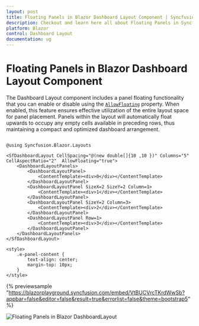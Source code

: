 ```yaml
---
layout: post
title: Floating Panels in Blazor Dashboard Layout Component | Syncfusion
description: Checkout and learn here all about Floating Panels in Syncfusion Blazor Dashboard Layout component and more.
platform: Blazor
control: Dashboard Layout
documentation: ug
---
```


# Floating Panels in Blazor Dashboard Layout Component

The Dashboard Layout component includes a panel floating functionality that you can enable or disable using the [`AllowFloating`](https://help.syncfusion.com/cr/blazor/Syncfusion.Blazor.Layouts.SfDashboardLayout.html#Syncfusion_Blazor_Layouts_SfDashboardLayout_AllowFloating) property. When enabled, this feature ensures effective utilization of the entire layout space for panel placement. Panels within the layout will automatically float upwards to occupy any empty cells available in preceding rows, thus maintaining a compact and optimized dashboard arrangement.

```cshtml

@using Syncfusion.Blazor.Layouts

<SfDashboardLayout CellSpacing="@(new double[]{10 ,10 })" Columns="5" CellAspectRatio="2"  AllowFloating="true">
    <DashboardLayoutPanels>
        <DashboardLayoutPanel>
            <ContentTemplate><div>0</div></ContentTemplate>
        </DashboardLayoutPanel>
        <DashboardLayoutPanel SizeX=2 SizeY=2 Column=1>
            <ContentTemplate><div>1</div></ContentTemplate>
        </DashboardLayoutPanel>
        <DashboardLayoutPanel SizeY=2 Column=3>
            <ContentTemplate><div>2</div></ContentTemplate>
        </DashboardLayoutPanel>
        <DashboardLayoutPanel Row=1>
            <ContentTemplate><div>3</div></ContentTemplate>
        </DashboardLayoutPanel>
    </DashboardLayoutPanels>
</SfDashboardLayout>

<style>
    .e-panel-content {
        text-align: center;
        margin-top: 10px;
    }
</style>

```

{% previewsample "https://blazorplayground.syncfusion.com/embed/VtBUCVrcTKrdWwSb?appbar=false&editor=false&result=true&errorlist=false&theme=bootstrap5" %}

![Floating Panels in Blazor DashboardLayout](../images/blazor-dashboard-layout-panel-resizing.gif)